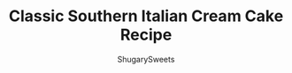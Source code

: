 ---
layout: ../../layouts/MarkdownPostLayout.astro
title: Classic Southern Italian Cream Cake Recipe
author: ShugarySweets
pubDate: 2018-11-01
description: "Sweet coconut and nutty cream cheese frosting combine to make this mouth watering Italian Cream Cake recipe!"
image_url: https://www.shugarysweets.com/wp-content/uploads/2017/04/italian-cream-cake-2.jpg
tags: ["Cake","Italian"]
calories: 835
protein: 9
carbohydrates: 93
fats: 50
fiber: 3
ingredients: ["5 large eggs, separated","1 cup salted butter, softened","2 cups granulated sugar","2 cups all-purpose flour","1 teaspoon baking soda","1 cup buttermilk","1 teaspoon vanilla extract","1 cup sweetened coconut (flakes or shredded)","1 cup chopped pecans","1 cup salted butter, softened","2 packages (8 ounce each) cream cheese, softened","4 cups powdered sugar","1 teaspoon vanilla extract","1 cup chopped pecans"]
serves: 12
time: "1 hour 40 minutes"
prepTime: "30 minutes"
instructions: ["For the cake, preheat oven to 350°F. Prepare two 9-inch cake pans with baking spray and set aside.","Using a stand mixer with whisk attachment, beat the egg whites until a stiff peak, about 7 minutes. Set aside.","In a clean bowl of a stand mixer with paddle attachment (or hand mixer), beat butter and sugar until light and fluffy, about 5 minutes. Add the egg yolks, one at a time, beating after each addition.","In a medium bowl, whisk together the flour and baking soda. Alternate adding the flour mixture and buttermilk to the butter and sugar mixture. Stir in the vanilla, coconut and pecans. Fold in the whipped egg whites. Divide the batter and pour into the two pans.","Bake for about 35-40 minutes, until the center of the cake springs back to the touch. Let cool for a few minutes in the pan and then turn out cake onto a wire cooling rack until completely cooled.","For the frosting, beat butter and cream cheese until light and fluffy, about 5 minutes. Add the sugar and beat until fluffy, about 3 minutes. Stir in vanilla and pecans.","Spread frosting of the top of one of the cooled cakes. Add second layer of cake and add frosting to top and sides. Keep refrigerated. ENJOY!"]
nutrition: ["835 calories","93 grams carbohydrates","164 milligrams cholesterol","50 grams fat","3 grams fiber","9 grams protein","24 grams saturated fat","469 milligrams sodium","74 grams sugar","1 grams trans fat","22 grams unsaturated fat"]
---
